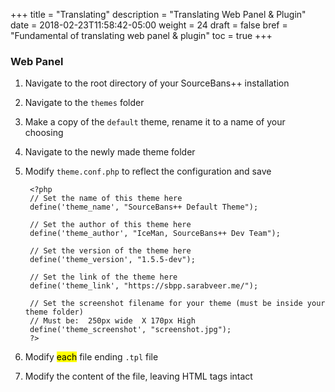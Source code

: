 +++
title = "Translating"
description = "Translating Web Panel & Plugin"
date = 2018-02-23T11:58:42-05:00
weight = 24
draft = false
bref = "Fundamental of translating web panel & plugin"
toc = true
+++

### Web Panel

1. Navigate to the root directory of your SourceBans++ installation
2. Navigate to the `themes` folder
3. Make a copy of the `default` theme, rename it to a name of your choosing
4. Navigate to the newly made theme folder
5. Modify `theme.conf.php` to reflect the configuration and save

        <?php
        // Set the name of this theme here
        define('theme_name', "SourceBans++ Default Theme");

        // Set the author of this theme here
        define('theme_author', "IceMan, SourceBans++ Dev Team");

        // Set the version of the theme here
        define('theme_version', "1.5.5-dev");

        // Set the link of the theme here
        define('theme_link', "https://sbpp.sarabveer.me/");

        // Set the screenshot filename for your theme (must be inside your theme folder)
        // Must be:  250px wide  X 170px High
        define('theme_screenshot', "screenshot.jpg");
        ?>
6. Modify <mark>each</mark> file ending `.tpl` file
7. Modify the content of the file, leaving HTML tags intact
